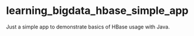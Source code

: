 # learning_bigdata_hbase_simple_app
Just a simple app to demonstrate basics of HBase usage with Java.

